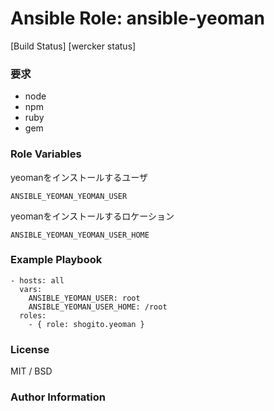 # Ansible Role: ansible-yeoman

[Build Status]
[wercker status]
### 要求
* node
* npm
* ruby
* gem

### Role Variables
yeomanをインストールするユーザ
```
ANSIBLE_YEOMAN_YEOMAN_USER
```
yeomanをインストールするロケーション
```
ANSIBLE_YEOMAN_YEOMAN_USER_HOME
```

### Example Playbook
```
- hosts: all
  vars:
    ANSIBLE_YEOMAN_USER: root
    ANSIBLE_YEOMAN_USER_HOME: /root 
  roles:
    - { role: shogito.yeoman }
```

### License
MIT / BSD

### Author Information


